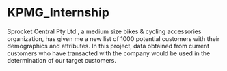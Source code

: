 # KPMG_Internship
Sprocket Central Pty Ltd , a medium size bikes &amp; cycling accessories organization, has given me a new list of 1000 potential customers with their demographics and attributes. In this project, data obtained from current customers who have transacted with the company would be used in the determination of our target customers.

